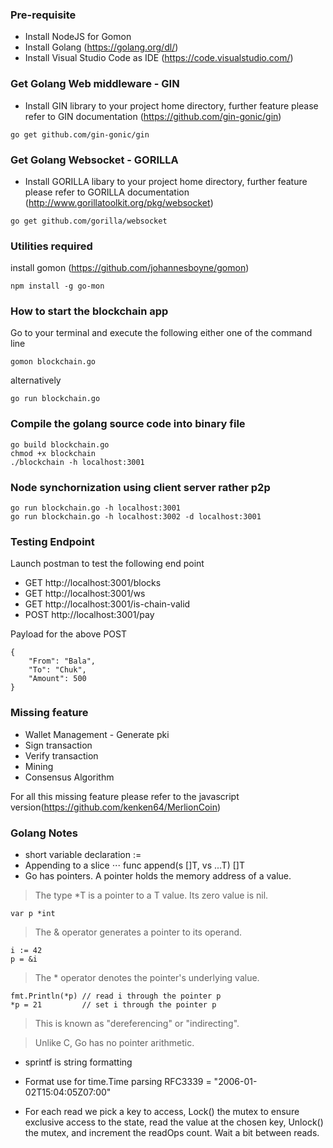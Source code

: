 ### Pre-requisite
* Install NodeJS for Gomon
* Install Golang (https://golang.org/dl/)
* Install Visual Studio Code as IDE (https://code.visualstudio.com/)

### Get Golang Web middleware - GIN
* Install GIN library to your project home directory, further feature please refer to GIN documentation (https://github.com/gin-gonic/gin)

```
go get github.com/gin-gonic/gin
```

### Get Golang Websocket - GORILLA
* Install GORILLA libary to your project home directory, further feature please refer to GORILLA documentation (http://www.gorillatoolkit.org/pkg/websocket)

```
go get github.com/gorilla/websocket
```

### Utilities required
install gomon (https://github.com/johannesboyne/gomon)

```
npm install -g go-mon
```

### How to start the blockchain app

Go to your terminal and execute the following either one of the command line

```
gomon blockchain.go
```

alternatively 

```
go run blockchain.go
```

### Compile the golang source code into binary file
```
go build blockchain.go
chmod +x blockchain
./blockchain -h localhost:3001
```

### Node synchornization using client server rather p2p
```
go run blockchain.go -h localhost:3001
go run blockchain.go -h localhost:3002 -d localhost:3001
```


### Testing Endpoint

Launch postman to test the following end point 

* GET http://localhost:3001/blocks
* GET http://localhost:3001/ws
* GET http://localhost:3001/is-chain-valid
* POST http://localhost:3001/pay

Payload for the above POST

```
{
	"From": "Bala",
	"To": "Chuk",
	"Amount": 500
}
```

### Missing feature
* Wallet Management - Generate pki
* Sign transaction
* Verify transaction
* Mining
* Consensus Algorithm

For all this missing feature please refer to the javascript version(https://github.com/kenken64/MerlionCoin)

### Golang Notes

* short variable declaration := 
* Appending to a slice
⋅⋅⋅ func append(s []T, vs ...T) []T
* Go has pointers. A pointer holds the memory address of a value.

>The type *T is a pointer to a T value. Its zero value is nil.
```
var p *int
```
>The & operator generates a pointer to its operand.

```
i := 42
p = &i
```
>The * operator denotes the pointer's underlying value.

```
fmt.Println(*p) // read i through the pointer p
*p = 21         // set i through the pointer p
```
>This is known as "dereferencing" or "indirecting".

>Unlike C, Go has no pointer arithmetic.

* sprintf is string formatting

* Format use for time.Time parsing RFC3339     = "2006-01-02T15:04:05Z07:00"

* For each read we pick a key to access, Lock() the mutex to ensure exclusive access to the state, read the value at the chosen key, Unlock() the mutex, and increment the readOps count.
Wait a bit between reads.